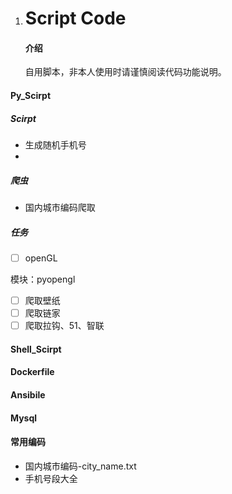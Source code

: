 1. #  Script Code

   #### 介绍

    自用脚本，非本人使用时请谨慎阅读代码功能说明。

#### Py_Scirpt

   ##### 			Scirpt

   - 生成随机手机号
   - 

   

   

   ##### 	爬虫

   - 国内城市编码爬取



   ##### 	任务

   - [ ] openGL

模块：pyopengl

   - [ ] 爬取壁纸
   - [ ] 爬取链家
   - [ ] 爬取拉钩、51、智联

#### Shell_Scirpt

#### Dockerfile

#### Ansibile

#### Mysql

   #### 常用编码

   - 国内城市编码-city_name.txt
   - 手机号段大全